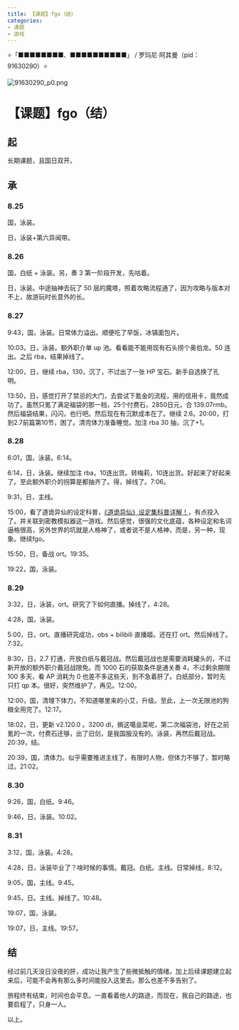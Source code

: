 ```yaml
---
title: 【课题】fgo（结）
categories:
- 课题
- 游戏
---
```


⭐「■■■■■■■■、■■■■■■■■■■」 / 罗玛尼·阿其曼（pid：91630290）⭐

![91630290_p0.png](https://byyw-oss1.oss-cn-hangzhou.aliyuncs.com/img/2025/08/25-fc6ef396b960fff85ef155a3c3b2f27b-91630290_p0.png.webp)



# 【课题】fgo（结）

## 起

长期课题，且国日双开。

## 承

### 8.25

国，泳装。

日，泳装+第六异闻带。

### 8.26

国，白纸 + 泳装。另，奏 3 第一阶段开发，先咕着。

日，泳装。中途抽神去玩了 50 层的魔塔，照着攻略流程通了，因为攻略与版本对不上，故游玩时长意外的长。

### 8.27

9:43，国，泳装。日常体力溢出。顺便吃了早饭，冰镇面包片。

10:03，日，泳装。额外职介单 up 池。看看能不能用现有石头捞个奥伯龙。50 连出。之后 rba，结果掉线了。

12:00，日，继续 rba，130，沉了，不过出了一张 HP 宝石。新手自选换了孔明。

13:50，日，感觉打开了禁忌的大门，去尝试下氪金的流程，用的信用卡，竟然成功了。虽然只氪了满足福袋的那一档，25个付费石，2850日元，合 139.07rmb。然后福袋结果，闪闪，也行吧。然后现在有沉默成本在了。继续 2.6。20:00，打到2.7前篇第10节，困了。清完体力准备睡觉。加注 rba 30 抽，沉了+1。

### 8.28

6:01，国，泳装。6:14。

6:14，日，泳装。继续加注 rba，10连出货。转梅莉，10连出货。好起来了好起来了。至此额外职介的拐算是都抽齐了。得，掉线了。7:06。

9:31，日，主线。

15:00，看了道诡异仙的设定科普，[《道诡异仙》设定集科普详解！](https://www.bilibili.com/video/BV1fy4y1A7vA/?spm_id_from=333.337.search-card.all.click&vd_source=8182477e8efc82ad65b2ff540983f79f)，有点投入了。并关联到密教模拟器这一游戏。然后感觉，很强的文化底蕴，各种设定和名词逼格很高，另外世界的坑就是人格神了，或者说不是人格神，而是，另一种，现象。继续fgo。

15:50，日，备战 ort。19:35。

19:22，国，泳装。

### 8.29

3:32，日，泳装，ort。研究了下如何直播。掉线了，4:28。

4:28，国，泳装。

5:00，日，ort。直播研究成功，obs + bilibili 直播姬。还在打 ort。然后掉线了。7:32。

8:30，日，2.7 打通，开放白纸与戴冠战。然后戴冠战也是需要消耗罐头的，不过新开放的额外职介戴冠战限免。而 1000 石的获取条件是通关奏 4，不过剩余期限 100 多天，看 AP 消耗为 0 也差不多这些天，到不急着肝了。白纸部分，暂时先只打 qp 本。很好，突然维护了，再见。12:00。

12:00，国，清理下体力，不知道哪里来的小艾，升级。至此，上一次无限池的狗粮全用完了。12:17。

18:02，日，更新 v2.120.0 。3200 dl，搁这噶韭菜呢，第二次福袋池，好在之前氪的一次，付费石还够，出了旧剑，是我国服没有的。泳装，再然后戴冠战。20:39，结。

20:39，国，清体力。似乎需要推进主线了，有限时人物，但体力不够了，暂时略过。21:02。

### 8.30

9:26，国，白纸。9:46。

9:46，日，泳装。10:02。

### 8.31

3:12，国，泳装。4:28。

4:28，日，泳装毕业了？啥时候的事情。戴冠。白纸。主线。日常掉线，8:12。

9:05，国，主线。9:45。

9:45，日。主线。掉线了。10:48。

19:07，国，泳装。

19:07，日，主线。19:57。

## 结

经过前几天没日没夜的肝，成功让我产生了些微抵触的情绪，加上后续课题建立起来后，可能不会再有那么多时间能投入这里去。那么也差不多告别了。

旅程终有结束，时间也会平息。一直看着他人的路途，而现在，我自己的路途，也要启程了，只身一人。

以上。
